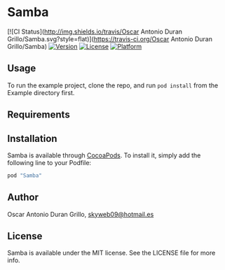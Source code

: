 # Samba

[![CI Status](http://img.shields.io/travis/Oscar Antonio Duran Grillo/Samba.svg?style=flat)](https://travis-ci.org/Oscar Antonio Duran Grillo/Samba)
[![Version](https://img.shields.io/cocoapods/v/Samba.svg?style=flat)](http://cocoapods.org/pods/Samba)
[![License](https://img.shields.io/cocoapods/l/Samba.svg?style=flat)](http://cocoapods.org/pods/Samba)
[![Platform](https://img.shields.io/cocoapods/p/Samba.svg?style=flat)](http://cocoapods.org/pods/Samba)

## Usage

To run the example project, clone the repo, and run `pod install` from the Example directory first.

## Requirements

## Installation

Samba is available through [CocoaPods](http://cocoapods.org). To install
it, simply add the following line to your Podfile:

```ruby
pod "Samba"
```

## Author

Oscar Antonio Duran Grillo, skyweb09@hotmail.es

## License

Samba is available under the MIT license. See the LICENSE file for more info.
